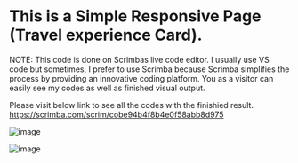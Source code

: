 # This is a Simple Responsive Page (Travel experience Card).


NOTE:  This code is done on Scrimbas live code editor. I usually use VS code but sometimes, I prefer to use Scrimba because Scrimba simplifies the process by providing an innovative coding platform. You as a visitor can easily see my codes as well as finished visual output.



Please visit below link to see all the codes with the finishied result. 
https://scrimba.com/scrim/cobe94b4f8b4e0f58abb8d975

![image](https://user-images.githubusercontent.com/77015008/143722452-06a46152-321c-4f0c-857d-1390587a54a2.png)

![image](https://user-images.githubusercontent.com/77015008/143722441-05a7fe24-3850-4bd1-b847-9d74156bf8c6.png)
